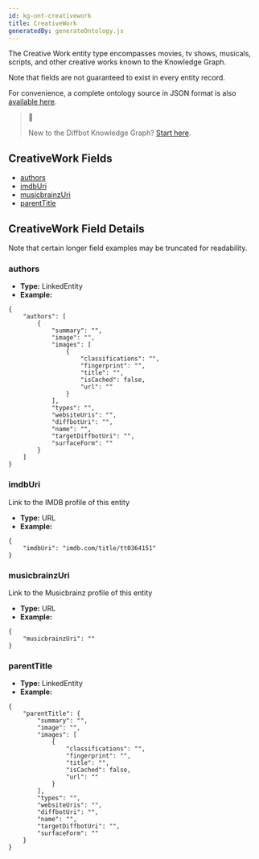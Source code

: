 ```yaml
---
id: kg-ont-creativework
title: CreativeWork
generatedBy: generateOntology.js
---
```


The Creative Work entity type encompasses movies, tv shows, musicals, scripts, and other creative works known to the Knowledge Graph. 

Note that fields are not guaranteed to exist in every entity record.

For convenience, a complete ontology source in JSON format is also [available here](https://kg.diffbot.com/kg/ontology).

> 🙋 
> 
> New to the Diffbot Knowledge Graph? [Start here](doc:getting-started-with-diffbot-knowledge-graph).

## CreativeWork Fields
* [authors](#authors) 
* [imdbUri](#imdburi) 
* [musicbrainzUri](#musicbrainzuri) 
* [parentTitle](#parenttitle) 

## CreativeWork Field Details
Note that certain longer field examples may be truncated for readability.

### authors
  
* **Type:** LinkedEntity
* **Example:**
```
{
	"authors": [
		{
			"summary": "",
			"image": "",
			"images": [
				{
					"classifications": "",
					"fingerprint": "",
					"title": "",
					"isCached": false,
					"url": ""
				}
			],
			"types": "",
			"websiteUris": "",
			"diffbotUri": "",
			"name": "",
			"targetDiffbotUri": "",
			"surfaceForm": ""
		}
	]
}
```
### imdbUri
  Link to the IMDB profile of this entity
* **Type:** URL
* **Example:**
```
{
	"imdbUri": "imdb.com/title/tt0364151"
}
```
### musicbrainzUri
  Link to the Musicbrainz profile of this entity
* **Type:** URL
* **Example:**
```
{
	"musicbrainzUri": ""
}
```
### parentTitle
  
* **Type:** LinkedEntity
* **Example:**
```
{
	"parentTitle": {
		"summary": "",
		"image": "",
		"images": [
			{
				"classifications": "",
				"fingerprint": "",
				"title": "",
				"isCached": false,
				"url": ""
			}
		],
		"types": "",
		"websiteUris": "",
		"diffbotUri": "",
		"name": "",
		"targetDiffbotUri": "",
		"surfaceForm": ""
	}
}
```
